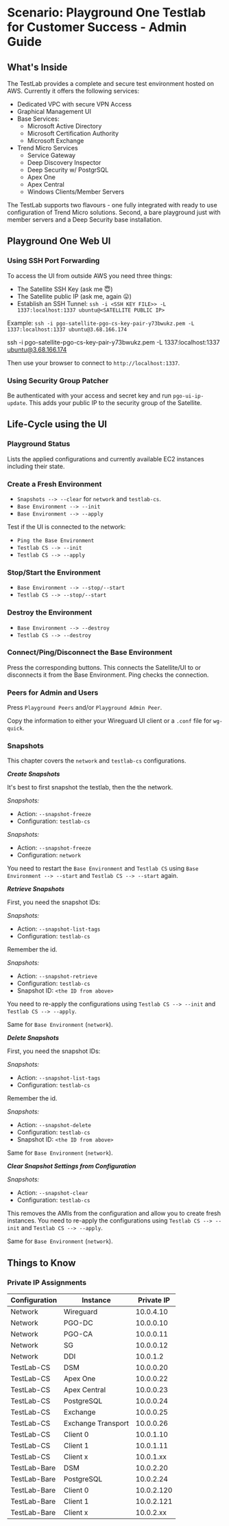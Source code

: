 # Scenario: Playground One Testlab for Customer Success - Admin Guide<!-- omit in toc -->

## What's Inside

The TestLab provides a complete and secure test environment hosted on AWS. Currently it offers the following services:

- Dedicated VPC with secure VPN Access
- Graphical Management UI
- Base Services:
    - Microsoft Active Directory
    - Microsoft Certification Authority
    - Microsoft Exchange
- Trend Micro Services
    - Service Gateway
    - Deep Discovery Inspector
    - Deep Security w/ PostgrSQL
    - Apex One
    - Apex Central
    - Windows Clients/Member Servers

The TestLab supports two flavours - one fully integrated with ready to use configuration of Trend Micro solutions. Second, a bare playground just with member servers and a Deep Security base installation.

## Playground One Web UI

### Using SSH Port Forwarding

To access the UI from outside AWS you need three things:

- The Satellite SSH Key (ask me 😇)
- The Satellite public IP (ask me, again 😛)
- Establish an SSH Tunnel: `ssh -i <SSH KEY FILE>> -L 1337:localhost:1337 ubuntu@<SATELLITE PUBLIC IP>`
 
Example: `ssh -i pgo-satellite-pgo-cs-key-pair-y73bwukz.pem -L 1337:localhost:1337 ubuntu@3.68.166.174`


ssh -i pgo-satellite-pgo-cs-key-pair-y73bwukz.pem -L 1337:localhost:1337 ubuntu@3.68.166.174

Then use your browser to connect to `http://localhost:1337`.

### Using Security Group Patcher

Be authenticated with your access and secret key and run `pgo-ui-ip-update`. This adds your public IP to the security group of the Satellite.


## Life-Cycle using the UI

### Playground Status

Lists the applied configurations and currently available EC2 instances including their state.

### Create a Fresh Environment

- `Snapshots --> --clear` for `network` and `testlab-cs`.
- `Base Environment --> --init`
- `Base Environment --> --apply`

Test if the UI is connected to the network:

- `Ping the Base Environment`
- `Testlab CS --> --init`
- `Testlab CS --> --apply`

### Stop/Start the Environment

- `Base Environment --> --stop/--start`
- `Testlab CS --> --stop/--start`

### Destroy the Environment

- `Base Environment --> --destroy`
- `Testlab CS --> --destroy`

### Connect/Ping/Disconnect the Base Environment

Press the corresponding buttons. This connects the Satellite/UI to or disconnects it from the Base Environment. Ping checks the connection.

### Peers for Admin and Users

Press `Playground Peers` and/or `Playground Admin Peer`.

Copy the information to either your Wireguard UI client or a `.conf` file for `wg-quick`.

### Snapshots

This chapter covers the `network` and `testlab-cs` configurations.

***Create Snapshots***

It's best to first snapshot the testlab, then the the network.

*Snapshots:*

- Action: `--snapshot-freeze`
- Configuration: `testlab-cs`

*Snapshots:*

- Action: `--snapshot-freeze`
- Configuration: `network`

You need to restart the `Base Environment` and `Testlab CS` using `Base Environment --> --start` and `Testlab CS --> --start` again.

***Retrieve Snapshots***

First, you need the snapshot IDs:

*Snapshots:*

- Action: `--snapshot-list-tags`
- Configuration: `testlab-cs`

Remember the id.

*Snapshots:*

- Action: `--snapshot-retrieve`
- Configuration: `testlab-cs`
- Snapshot ID: `<the ID from above>`

You need to re-apply the configurations using `Testlab CS --> --init` and `Testlab CS --> --apply`.

Same for `Base Environment` (`network`).

***Delete Snapshots***

First, you need the snapshot IDs:

*Snapshots:*

- Action: `--snapshot-list-tags`
- Configuration: `testlab-cs`

Remember the id.

*Snapshots:*

- Action: `--snapshot-delete`
- Configuration: `testlab-cs`
- Snapshot ID: `<the ID from above>`

Same for `Base Environment` (`network`).

***Clear Snapshot Settings from Configuration***

*Snapshots:*

- Action: `--snapshot-clear`
- Configuration: `testlab-cs`

This removes the AMIs from the configuration and allow you to create fresh instances. You need to re-apply the configurations using `Testlab CS --> --init` and `Testlab CS --> --apply`.

Same for `Base Environment` (`network`).

## Things to Know

### Private IP Assignments

Configuration | Instance           | Private IP
------------- | ------------------ | ----------
Network       | Wireguard          | 10.0.4.10
Network       | PGO-DC             | 10.0.0.10
Network       | PGO-CA             | 10.0.0.11
Network       | SG                 | 10.0.0.12
Network       | DDI                | 10.0.1.2
TestLab-CS    | DSM                | 10.0.0.20
TestLab-CS    | Apex One           | 10.0.0.22
TestLab-CS    | Apex Central       | 10.0.0.23
TestLab-CS    | PostgreSQL         | 10.0.0.24
TestLab-CS    | Exchange           | 10.0.0.25
TestLab-CS    | Exchange Transport | 10.0.0.26
TestLab-CS    | Client 0           | 10.0.1.10
TestLab-CS    | Client 1           | 10.0.1.11
TestLab-CS    | Client x           | 10.0.1.xx
TestLab-Bare  | DSM                | 10.0.2.20
TestLab-Bare  | PostgreSQL         | 10.0.2.24
TestLab-Bare  | Client 0           | 10.0.2.120
TestLab-Bare  | Client 1           | 10.0.2.121
TestLab-Bare  | Client x           | 10.0.2.xx
